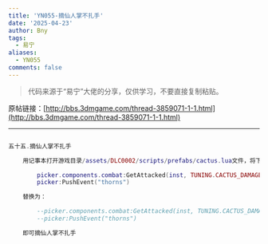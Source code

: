 ```yaml
---
title: 'YN055-摘仙人掌不扎手'
date: '2025-04-23'
author: Bny
tags:
  - 易宁
aliases:
  - YN055
comments: false
---
```


> 代码来源于“易宁”大佬的分享，仅供学习，不要直接复制粘贴。

原帖链接：[http://bbs.3dmgame.com/thread-3859071-1-1.html](http://bbs.3dmgame.com/thread-3859071-1-1.html)

---

```lua  

五十五.摘仙人掌不扎手	用记事本打开游戏目录/assets/DLC0002/scripts/prefabs/cactus.lua文件，将下列内容：		picker.components.combat:GetAttacked(inst, TUNING.CACTUS_DAMAGE)		picker:PushEvent("thorns")	替换为：		--picker.components.combat:GetAttacked(inst, TUNING.CACTUS_DAMAGE)		--picker:PushEvent("thorns")	即可摘仙人掌不扎手

```  

